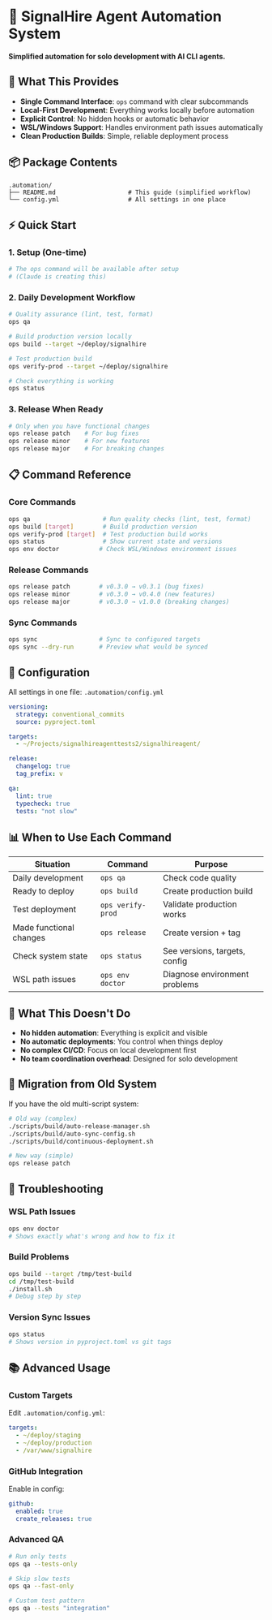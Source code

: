 # 🚀 SignalHire Agent Automation System

**Simplified automation for solo development with AI CLI agents.**

## 🎯 What This Provides

- **Single Command Interface**: `ops` command with clear subcommands
- **Local-First Development**: Everything works locally before automation
- **Explicit Control**: No hidden hooks or automatic behavior
- **WSL/Windows Support**: Handles environment path issues automatically
- **Clean Production Builds**: Simple, reliable deployment process

## 📦 Package Contents

```
.automation/
├── README.md                    # This guide (simplified workflow)
└── config.yml                   # All settings in one place
```

## ⚡ Quick Start

### 1. Setup (One-time)
```bash
# The ops command will be available after setup
# (Claude is creating this)
```

### 2. Daily Development Workflow
```bash
# Quality assurance (lint, test, format)
ops qa

# Build production version locally
ops build --target ~/deploy/signalhire

# Test production build
ops verify-prod --target ~/deploy/signalhire

# Check everything is working
ops status
```

### 3. Release When Ready
```bash
# Only when you have functional changes
ops release patch    # For bug fixes
ops release minor    # For new features
ops release major    # For breaking changes
```

## 📋 Command Reference

### Core Commands
```bash
ops qa                    # Run quality checks (lint, test, format)
ops build [target]        # Build production version
ops verify-prod [target]  # Test production build works
ops status                # Show current state and versions
ops env doctor           # Check WSL/Windows environment issues
```

### Release Commands
```bash
ops release patch        # v0.3.0 → v0.3.1 (bug fixes)
ops release minor        # v0.3.0 → v0.4.0 (new features)
ops release major        # v0.3.0 → v1.0.0 (breaking changes)
```

### Sync Commands
```bash
ops sync                 # Sync to configured targets
ops sync --dry-run       # Preview what would be synced
```

## 🔧 Configuration

All settings in one file: `.automation/config.yml`

```yaml
versioning:
  strategy: conventional_commits
  source: pyproject.toml

targets:
  - ~/Projects/signalhireagenttests2/signalhireagent/

release:
  changelog: true
  tag_prefix: v

qa:
  lint: true
  typecheck: true
  tests: "not slow"
```

## 📊 When to Use Each Command

| Situation | Command | Purpose |
|-----------|---------|---------|
| Daily development | `ops qa` | Check code quality |
| Ready to deploy | `ops build` | Create production build |
| Test deployment | `ops verify-prod` | Validate production works |
| Made functional changes | `ops release` | Create version + tag |
| Check system state | `ops status` | See versions, targets, config |
| WSL path issues | `ops env doctor` | Diagnose environment problems |

## 🚫 What This Doesn't Do

- **No hidden automation**: Everything is explicit and visible
- **No automatic deployments**: You control when things deploy
- **No complex CI/CD**: Focus on local development first
- **No team coordination overhead**: Designed for solo development

## 🔄 Migration from Old System

If you have the old multi-script system:

```bash
# Old way (complex)
./scripts/build/auto-release-manager.sh
./scripts/build/auto-sync-config.sh
./scripts/build/continuous-deployment.sh

# New way (simple)
ops release patch
```

## 🐛 Troubleshooting

### WSL Path Issues
```bash
ops env doctor
# Shows exactly what's wrong and how to fix it
```

### Build Problems
```bash
ops build --target /tmp/test-build
cd /tmp/test-build
./install.sh
# Debug step by step
```

### Version Sync Issues
```bash
ops status
# Shows version in pyproject.toml vs git tags
```

## 📚 Advanced Usage

### Custom Targets
Edit `.automation/config.yml`:
```yaml
targets:
  - ~/deploy/staging
  - ~/deploy/production
  - /var/www/signalhire
```

### GitHub Integration
Enable in config:
```yaml
github:
  enabled: true
  create_releases: true
```

### Advanced QA
```bash
# Run only tests
ops qa --tests-only

# Skip slow tests
ops qa --fast-only

# Custom test pattern
ops qa --tests "integration"
```
